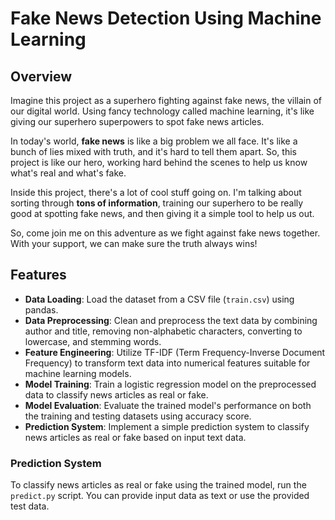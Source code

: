 # Fake News Detection Using Machine Learning

## Overview

Imagine this project as a superhero fighting against fake news, the villain of our digital world. Using fancy technology called machine learning, it's like giving our superhero superpowers to spot fake news articles.

In today's world, **fake news** is like a big problem we all face. It's like a bunch of lies mixed with truth, and it's hard to tell them apart. So, this project is like our hero, working hard behind the scenes to help us know what's real and what's fake.

Inside this project, there's a lot of cool stuff going on. I'm talking about sorting through **tons of information**, training our superhero to be really good at spotting fake news, and then giving it a simple tool to help us out.

So, come join me on this adventure as we fight against fake news together. With your support, we can make sure the truth always wins!

## Features

- **Data Loading**: Load the dataset from a CSV file (`train.csv`) using pandas.
- **Data Preprocessing**: Clean and preprocess the text data by combining author and title, removing non-alphabetic characters, converting to lowercase, and stemming words.
- **Feature Engineering**: Utilize TF-IDF (Term Frequency-Inverse Document Frequency) to transform text data into numerical features suitable for machine learning models.
- **Model Training**: Train a logistic regression model on the preprocessed data to classify news articles as real or fake.
- **Model Evaluation**: Evaluate the trained model's performance on both the training and testing datasets using accuracy score.
- **Prediction System**: Implement a simple prediction system to classify news articles as real or fake based on input text data.


### Prediction System

To classify news articles as real or fake using the trained model, run the `predict.py` script. You can provide input data as text or use the provided test data.








